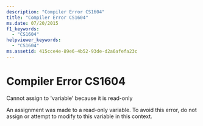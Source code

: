 ```yaml
---
description: "Compiler Error CS1604"
title: "Compiler Error CS1604"
ms.date: 07/20/2015
f1_keywords: 
  - "CS1604"
helpviewer_keywords: 
  - "CS1604"
ms.assetid: 415cce4e-89e6-4b52-93de-d2a6afefa23c
---
```

# Compiler Error CS1604
Cannot assign to 'variable' because it is read-only  
  
 An assignment was made to a read-only variable. To avoid this error, do not assign or attempt to modify  to this variable in this context.
